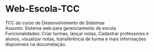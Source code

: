 # Web-Escola-TCC
TCC do curso de Desenvolvimento de Sistemas <br>
Assunto: Sistema web para gerenciamento de escola <br>
Funcionalidades: Criar turmas, lançar notas, Cadastrar professores e alunos, visualizar notas, transferência de turma e mais informações disponiveis na documetação.
